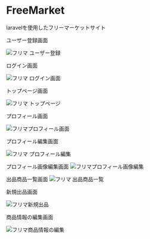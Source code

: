 # FreeMarket
laravelを使用したフリーマーケットサイト

ユーザー登録画面

![フリマ ユーザー登録](https://user-images.githubusercontent.com/92624621/184503261-d625ea32-8892-4c17-bc67-76471bc65043.png)

ログイン画面

![フリマ ログイン画面](https://user-images.githubusercontent.com/92624621/184503299-fdff8ae9-9588-4849-863c-971abc51b6fb.png)

トップページ画面

![フリマ トップページ](https://user-images.githubusercontent.com/92624621/184503373-aa1938bb-d165-442d-94ad-2b1e5ff9298f.png)

プロフィール画面

![フリマプロフィール画面](https://user-images.githubusercontent.com/92624621/184503468-e1633415-b0e3-4bfa-b5fd-caddbae3d3ef.png)

プロフィール編集画面

![フリマ プロフィール編集](https://user-images.githubusercontent.com/92624621/184503567-47bcfa0f-b0b9-475e-a1c7-7648463d6de0.png)

プロフィール画像編集画面
![フリマプロフィール画像編集](https://user-images.githubusercontent.com/92624621/184503590-a3aae216-5fe7-48ca-b3fc-0b1b0b7c24c3.png)

出品商品一覧画面
![フリマ 出品商品一覧](https://user-images.githubusercontent.com/92624621/184503635-90b5c4cd-5677-4e90-8b3a-13a697f42bc8.png)

新規出品画面

![フリマ新規出品](https://user-images.githubusercontent.com/92624621/184503664-d3729fac-1e5b-49f5-a9cd-86442782041c.png)

商品情報の編集画面

![フリマ商品情報の編集](https://user-images.githubusercontent.com/92624621/184503697-bec64eb0-5a18-419b-a590-7f8b3ae45c25.png)

